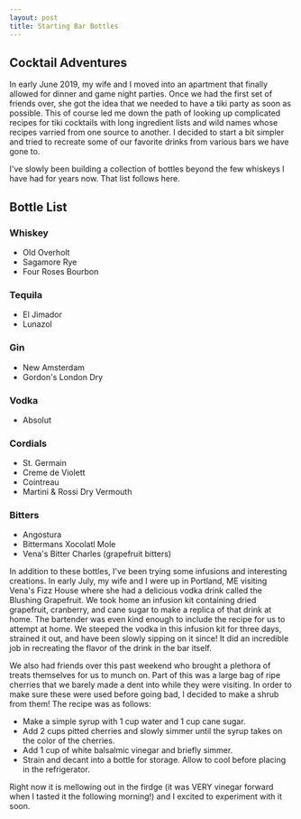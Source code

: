 ```yaml
---
layout: post
title: Starting Bar Bottles
---
```


## Cocktail Adventures 

In early June 2019, my wife and I moved into an apartment that finally allowed for dinner and game night parties. Once we had the first set of friends over, she got the idea that we needed to have a tiki party as soon as possible. This of course led me down the path of looking up complicated recipes for tiki cocktails with long ingredient lists and wild names whose recipes varried from one source to another. I decided to start a bit simpler and tried to recreate some of our favorite drinks from various bars we have gone to. 

I've slowly been building a collection of bottles beyond the few whiskeys I have had for years now. That list follows here.

## Bottle List

### Whiskey
* Old Overholt
* Sagamore Rye
* Four Roses Bourbon

### Tequila
* El Jimador
* Lunazol

### Gin
* New Amsterdam
* Gordon's London Dry

### Vodka
* Absolut

### Cordials
* St. Germain
* Creme de Violett
* Cointreau
* Martini & Rossi Dry Vermouth

### Bitters
* Angostura
* Bittermans Xocolatl Mole
* Vena's Bitter Charles (grapefruit bitters)


In addition to these bottles, I've been trying some infusions and interesting creations. In early July, my wife and I were up in Portland, ME visiting Vena's Fizz House where she had a delicious vodka drink called the Blushing Grapefruit. We took home an infusion kit containing dried grapefruit, cranberry, and cane sugar to make a replica of that drink at home. The bartender was even kind enough to include the recipe for us to attempt at home. We steeped the vodka in this infusion kit for three days, strained it out, and have been slowly sipping on it since! It did an incredible job in recreating the flavor of the drink in the bar itself. 

We also had friends over this past weekend who brought a plethora of treats themselves for us to munch on. Part of this was a large bag of ripe cherries that we barely made a dent into while they were visiting. In order to make sure these were used before going bad, I decided to make a shrub from them! The recipe was as follows:
* Make a simple syrup with 1 cup water and 1 cup cane sugar.
* Add 2 cups pitted cherries and slowly simmer until the syrup takes on the color of the cherries.
* Add 1 cup of white balsalmic vinegar and briefly simmer. 
* Strain and decant into a bottle for storage. Allow to cool before placing in the refrigerator.

Right now it is mellowing out in the firdge (it was VERY vinegar forward when I tasted it the following morning!) and I excited to experiment with it soon.
